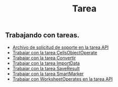 ﻿---
title: Tarea
second_title: Aspose.Cells Cloud Documen
type: docs
url: /es/tasks/
aliases: [/working-with-tasks/]
keywords: REST API, task, spreadsheets, exce
description: "Cells.Cloud API para Excel operar: operar Excel con tareas"
weight: 100
kwords: Excel, Office Nube, REST API, Hoja de cálculo, PDF, CSV, Json, Markdown, Tareas
---
## Trabajando con tareas.


- [Archivo de solicitud de soporte en la tarea API](/cells/es/support-request-file-in-task-api/)
- [Trabajar con la tarea CellsObjectOperate](/cells/es/working-with-cellsobjectoperate-task/)
- [Trabajar con la tarea Convertir](/cells/es/working-with-convert-task/)
- [Trabajar con la tarea ImportData](/cells/es/working-with-importdata-task/)
- [Trabajar con la tarea SaveResult](/cells/es/working-with-saveresult-task/)
- [Trabajar con la tarea SmartMarker](/cells/es/working-with-smartmarker-task/)
- [Trabajar con WorksheetOperates en la tarea API](/cells/es/working-with-worksheetoperates-in-task-api/)
